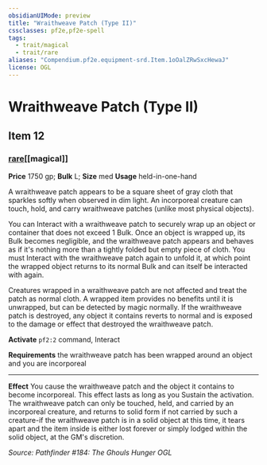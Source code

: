 ```yaml
---
obsidianUIMode: preview
title: "Wraithweave Patch (Type II)"
cssclasses: pf2e,pf2e-spell
tags:
  - trait/magical
  - trait/rare
aliases: "Compendium.pf2e.equipment-srd.Item.1oOalZRwSxcHewaJ"
license: OGL
---
```

# Wraithweave Patch (Type II)
## Item 12
### [rare](rare.md "Rare Rarity Trait")[[magical]]


**Price** 1750 gp; 
**Bulk** L; **Size** med
**Usage** held-in-one-hand

A wraithweave patch appears to be a square sheet of gray cloth that sparkles softly when observed in dim light. An incorporeal creature can touch, hold, and carry wraithweave patches (unlike most physical objects).

You can Interact with a wraithweave patch to securely wrap up an object or container that does not exceed 1 Bulk. Once an object is wrapped up, its Bulk becomes negligible, and the wraithweave patch appears and behaves as if it's nothing more than a tightly folded but empty piece of cloth. You must Interact with the wraithweave patch again to unfold it, at which point the wrapped object returns to its normal Bulk and can itself be interacted with again.

Creatures wrapped in a wraithweave patch are not affected and treat the patch as normal cloth. A wrapped item provides no benefits until it is unwrapped, but can be detected by magic normally. If the wraithweave patch is destroyed, any object it contains reverts to normal and is exposed to the damage or effect that destroyed the wraithweave patch.

**Activate** `pf2:2` command, Interact

**Requirements** the wraithweave patch has been wrapped around an object and you are incorporeal

* * *

**Effect** You cause the wraithweave patch and the object it contains to become incorporeal. This effect lasts as long as you Sustain the activation. The wraithweave patch can only be touched, held, and carried by an incorporeal creature, and returns to solid form if not carried by such a creature-if the wraithweave patch is in a solid object at this time, it tears apart and the item inside is either lost forever or simply lodged within the solid object, at the GM's discretion.

*Source: Pathfinder #184: The Ghouls Hunger*
*OGL*